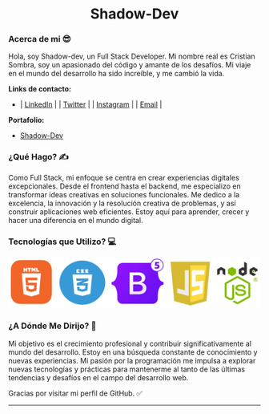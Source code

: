 <h1 align="center">Shadow-Dev</h1>


### Acerca de mi 😎

Hola, soy Shadow-dev, un Full Stack Developer. Mi nombre real es Cristian Sombra, soy un apasionado del código y amante de los desafíos. Mi viaje en el mundo del desarrollo ha sido increíble, y me cambió la vida.

**Links de contacto:**
- | [LinkedIn](https://linkedin.com/in/cristiansombra) |
  | [Twitter](https://twitter.com/CristianSombra8) |
  | [Instagram](https://www.instagram.com/cristiansombra87/) |
  | [Email](cristiansombra87@gmail.com) |

**Portafolio:**
- [Shadow-Dev](https://cristiansombra.com)


### ¿Qué Hago? ✍️

Como Full Stack, mi enfoque se centra en crear experiencias digitales excepcionales. Desde el frontend hasta el backend, me especializo en transformar ideas creativas en soluciones funcionales. Me dedico a la excelencia, la innovación y la resolución creativa de problemas, y así construir aplicaciones web eficientes. Estoy aquí para aprender, crecer y hacer una diferencia en el mundo digital.


### Tecnologías que Utilizo? 💻

<img src="https://github.com/CristianSombra/CristianSombra/blob/main/images/placa1.png" alt="Ejemplo de imagen" >



### ¿A Dónde Me Dirijo? 🚀

Mi objetivo es el crecimiento profesional y contribuir significativamente al mundo del desarrollo. Estoy en una búsqueda constante de conocimiento y nuevas experiencias. Mi pasión por la programación me impulsa a explorar nuevas tecnologías y prácticas para mantenerme al tanto de las últimas tendencias y desafíos en el campo del desarrollo web.

Gracias por visitar mi perfil de GitHub. ✅


---
